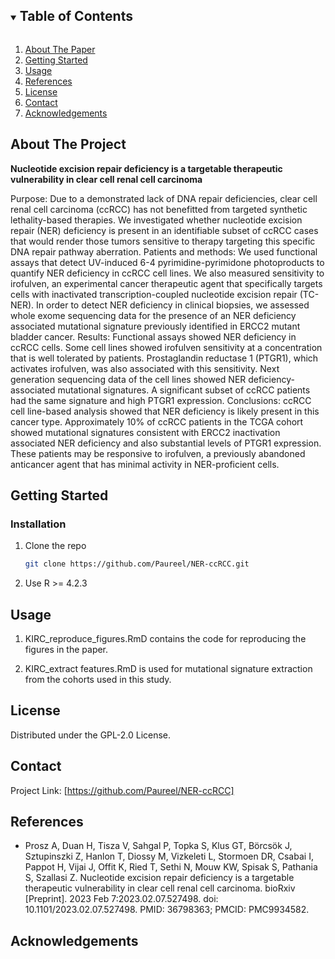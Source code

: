 


<!-- TABLE OF CONTENTS -->
<details open="open">
  <summary><h2 style="display: inline-block">Table of Contents</h2></summary>
  <ol>
    <li>
      <a href="#about-the-project">About The Paper</a>
    </li>
    <li>
      <a href="#getting-started">Getting Started</a>
    </li>
    <li><a href="#usage">Usage</a></li>
    <li><a href="#References">References</a></li>
    <li><a href="#license">License</a></li>
    <li><a href="#contact">Contact</a></li>
    <li><a href="#acknowledgements">Acknowledgements</a></li>
  </ol>
</details>



<!-- ABOUT THE PROJECT -->

## About The Project



**Nucleotide excision repair deficiency is a targetable therapeutic vulnerability in clear cell renal cell carcinoma**

Purpose:  Due to a demonstrated lack of DNA repair deficiencies, clear cell renal cell carcinoma (ccRCC) has not benefitted from targeted synthetic lethality-based therapies. We investigated whether nucleotide excision repair (NER) deficiency is present in an identifiable subset of ccRCC cases that would render those tumors sensitive to therapy targeting this specific DNA repair pathway aberration. 
Patients and methods: We used functional assays that detect UV-induced 6-4 pyrimidine-pyrimidone photoproducts to quantify NER deficiency in ccRCC cell lines. We also measured sensitivity to irofulven, an experimental cancer therapeutic agent that specifically targets cells with inactivated transcription-coupled nucleotide excision repair (TC-NER). In order to detect NER deficiency in clinical biopsies, we assessed whole exome sequencing data for the presence of an NER deficiency associated mutational signature previously identified in ERCC2 mutant bladder cancer. 
 Results: Functional assays showed NER deficiency in ccRCC cells. Some cell lines showed irofulven sensitivity at a concentration that is well tolerated by patients. Prostaglandin reductase 1 (PTGR1), which activates irofulven, was also associated with this sensitivity. Next generation sequencing data of the cell lines showed NER deficiency-associated mutational signatures. A significant subset of ccRCC patients had the same signature and high PTGR1 expression.
Conclusions: ccRCC cell line-based analysis showed that NER deficiency is likely present in this cancer type. Approximately 10% of ccRCC patients in the TCGA cohort showed mutational signatures consistent with ERCC2 inactivation associated NER deficiency and also substantial levels of PTGR1 expression. These patients may be responsive to irofulven, a previously abandoned anticancer agent that has minimal activity in NER-proficient cells.

<!-- GETTING STARTED -->

## Getting Started




### Installation

1. Clone the repo
   ```sh
   git clone https://github.com/Paureel/NER-ccRCC.git
   ```
2. Use R >= 4.2.3
   


<!-- USAGE EXAMPLES -->

## Usage

1. KIRC_reproduce_figures.RmD contains the code for reproducing the figures in the paper.

2. KIRC_extract features.RmD is used for mutational signature extraction from the cohorts used in this study.


<!-- LICENSE -->

## License

Distributed under the GPL-2.0 License.



<!-- CONTACT -->

## Contact


Project Link: [https://github.com/Paureel/NER-ccRCC]


<!-- References -->

## References
* Prosz A, Duan H, Tisza V, Sahgal P, Topka S, Klus GT, Börcsök J, Sztupinszki Z, Hanlon T, Diossy M, Vizkeleti L, Stormoen DR, Csabai I, Pappot H, Vijai J, Offit K, Ried T, Sethi N, Mouw KW, Spisak S, Pathania S, Szallasi Z. Nucleotide excision repair deficiency is a targetable therapeutic vulnerability in clear cell renal cell carcinoma. bioRxiv [Preprint]. 2023 Feb 7:2023.02.07.527498. doi: 10.1101/2023.02.07.527498. PMID: 36798363; PMCID: PMC9934582.


<!-- ACKNOWLEDGEMENTS -->

## Acknowledgements
